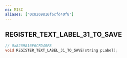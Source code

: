 ```yaml
---
ns: MISC
aliases: ["0x8269816f6cfd40f8"]
---
```

## REGISTER_TEXT_LABEL_31_TO_SAVE

```c
// 0x8269816F6CFD40F8
void REGISTER_TEXT_LABEL_31_TO_SAVE(string pLabel);
```
